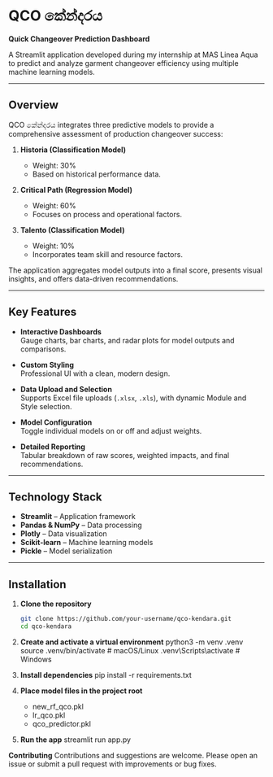 # QCO කේන්දරය

**Quick Changeover Prediction Dashboard**

A Streamlit application developed during my internship at MAS Linea Aqua to predict and analyze garment changeover efficiency using multiple machine learning models.

---

## Overview

QCO කේන්දරය integrates three predictive models to provide a comprehensive assessment of production changeover success:

1. **Historia (Classification Model)**  
   - Weight: 30%  
   - Based on historical performance data.  

2. **Critical Path (Regression Model)**  
   - Weight: 60%  
   - Focuses on process and operational factors.  

3. **Talento (Classification Model)**  
   - Weight: 10%  
   - Incorporates team skill and resource factors.  

The application aggregates model outputs into a final score, presents visual insights, and offers data-driven recommendations.

---

## Key Features

- **Interactive Dashboards**  
  Gauge charts, bar charts, and radar plots for model outputs and comparisons.  

- **Custom Styling**  
  Professional UI with a clean, modern design.  

- **Data Upload and Selection**  
  Supports Excel file uploads (`.xlsx`, `.xls`), with dynamic Module and Style selection.  

- **Model Configuration**  
  Toggle individual models on or off and adjust weights.  

- **Detailed Reporting**  
  Tabular breakdown of raw scores, weighted impacts, and final recommendations.

---

## Technology Stack

- **Streamlit** – Application framework  
- **Pandas & NumPy** – Data processing  
- **Plotly** – Data visualization  
- **Scikit‑learn** – Machine learning models  
- **Pickle** – Model serialization  

---

## Installation

1. **Clone the repository**  
   ```bash
   git clone https://github.com/your-username/qco-kendara.git
   cd qco-kendara

2. **Create and activate a virtual environment**
   python3 -m venv .venv
   source .venv/bin/activate    # macOS/Linux
   .venv\Scripts\activate       # Windows

3. **Install dependencies**
   pip install -r requirements.txt

4. **Place model files in the project root**
    - new_rf_qco.pkl
    - lr_qco.pkl
    - qco_predictor.pkl

5. **Run the app**
   streamlit run app.py

**Contributing**
Contributions and suggestions are welcome. Please open an issue or submit a pull request with improvements or bug fixes.
     

